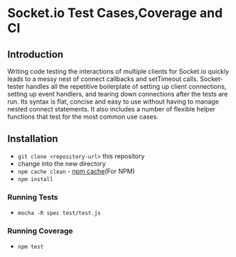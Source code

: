# Socket.io Test Cases,Coverage and CI
## Introduction

Writing code testing the interactions of multiple clients for Socket.io quickly leads to a messy nest of connect callbacks and setTimeout calls.  Socket-tester handles all the repetitive boilerplate of setting up client connections, setting up event handlers, and tearing down connections after the tests are run.  Its syntax is flat, concise and easy to use without having to manage nested connect statements. It also includes a number of flexible helper functions that test for the most common use cases.

## Installation

* `git clone <repository-url>` this repository
*  change into the new directory
* `npm cache clean` - [npm cache](https://docs.npmjs.com/cli/cache)(For NPM)
* `npm install`

### Running Tests

* `mocha -R spec test/test.js`

### Running Coverage

* `npm test`

